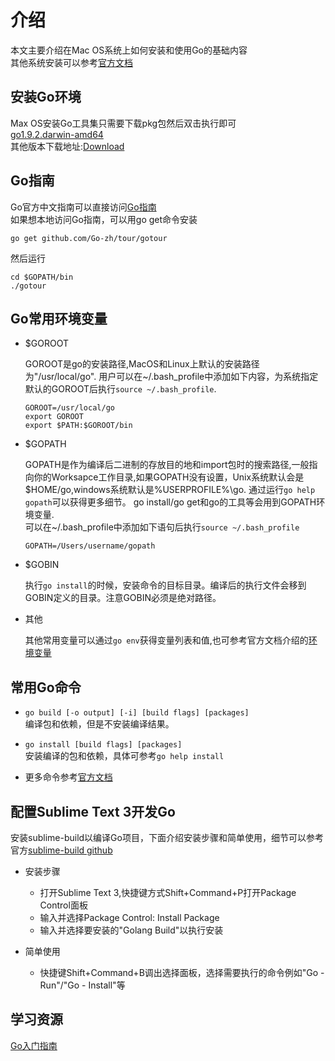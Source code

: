 # 介绍

本文主要介绍在Mac OS系统上如何安装和使用Go的基础内容  
其他系统安装可以参考[官方文档](https://go-zh.org/doc/install)  

## 安装Go环境
Max OS安装Go工具集只需要下载pkg包然后双击执行即可  
[go1.9.2.darwin-amd64](https://golang.org/doc/install?download=go1.9.2.darwin-amd64.pkg)  
其他版本下载地址:[Download](https://golang.org/dl/)

## Go指南
Go官方中文指南可以直接访问[Go指南](https://tour.go-zh.org/welcome/1)  
如果想本地访问Go指南，可以用go get命令安装
```
go get github.com/Go-zh/tour/gotour
```

然后运行
```
cd $GOPATH/bin
./gotour
```

## Go常用环境变量
* $GOROOT

  GOROOT是go的安装路径,MacOS和Linux上默认的安装路径为"/usr/local/go". 用户可以在~/.bash_profile中添加如下内容，为系统指定默认的GOROOT后执行`source ~/.bash_profile`.
  ```
  GOROOT=/usr/local/go
  export GOROOT
  export $PATH:$GOROOT/bin
  ```

* $GOPATH

  GOPATH是作为编译后二进制的存放目的地和import包时的搜索路径,一般指向你的Worksapce工作目录,如果GOPATH没有设置，Unix系统默认会是$HOME/go,windows系统默认是%USERPROFILE%\go. 通过运行`go help gopath`可以获得更多细节。 
  go install/go get和go的工具等会用到GOPATH环境变量.  
  可以在~/.bash_profile中添加如下语句后执行`source ~/.bash_profile`
  ```
  GOPATH=/Users/username/gopath
  ```

* $GOBIN

  执行`go install`的时候，安装命令的目标目录。编译后的执行文件会移到GOBIN定义的目录。注意GOBIN必须是绝对路径。 

* 其他

  其他常用变量可以通过`go env`获得变量列表和值,也可参考官方文档介绍的[环境变量](https://golang.org/cmd/go/#hdr-Environment_variables)

## 常用Go命令
* `go build [-o output] [-i] [build flags] [packages]`  
编译包和依赖，但是不安装编译结果。

* `go install [build flags] [packages]`  
安装编译的包和依赖，具体可参考`go help install`

* 更多命令参考[官方文档](https://golang.org/cmd/go/)

## 配置Sublime Text 3开发Go
安装sublime-build以编译Go项目，下面介绍安装步骤和简单使用，细节可以参考官方[sublime-build github](https://github.com/golang/sublime-build)
* 安装步骤
  * 打开Sublime Text 3,快捷键方式Shift+Command+P打开Package Control面板
  * 输入并选择Package Control: Install Package
  * 输入并选择要安装的"Golang Build"以执行安装

* 简单使用
  * 快捷键Shift+Command+B调出选择面板，选择需要执行的命令例如"Go - Run"/"Go - Install"等

## 学习资源
[Go入门指南](https://github.com/Unknwon/the-way-to-go_ZH_CN/blob/master/eBook/directory.md)

